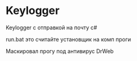 # Keylogger
Keylogger с отправкой на почту
c#


run.bat это считайте установщик на комп проги

Маскировал прогу под антивирус DrWeb
